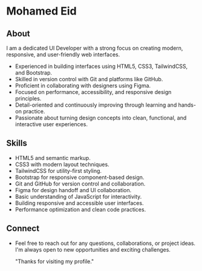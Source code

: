 # Mohamed Eid

## About

I am a dedicated UI Developer with a strong focus on creating modern, responsive, and user-friendly web interfaces.

- Experienced in building interfaces using HTML5, CSS3, TailwindCSS, and Bootstrap.  
- Skilled in version control with Git and platforms like GitHub.
- Proficient in collaborating with designers using Figma.  
- Focused on performance, accessibility, and responsive design principles.
- Detail-oriented and continuously improving through learning and hands-on practice.
- Passionate about turning design concepts into clean, functional, and interactive user experiences.

## Skills

- HTML5 and semantic markup.
- CSS3 with modern layout techniques.
- TailwindCSS for utility-first styling.
- Bootstrap for responsive component-based design.  
- Git and GitHub for version control and collaboration.  
- Figma for design handoff and UI collaboration.
- Basic understanding of JavaScript for interactivity.  
- Building responsive and accessible user interfaces.  
- Performance optimization and clean code practices.


## Connect

- Feel free to reach out for any questions, collaborations, or project ideas. I'm always open to new opportunities and exciting challenges.

     "Thanks for visiting my profile."


<!--
**Mohamed3Eid/Mohamed3Eid** is a ✨ _special_ ✨ repository because its `README.md` (this file) appears on your GitHub profile.

Here are some ideas to get you started:

- 🔭 I’m currently working on ...
- 🌱 I’m currently learning ...
- 👯 I’m looking to collaborate on ...
- 🤔 I’m looking for help with ...
- 💬 Ask me about ...
- 📫 How to reach me: ...
- 😄 Pronouns: ...
- ⚡ Fun fact: ...
-->
